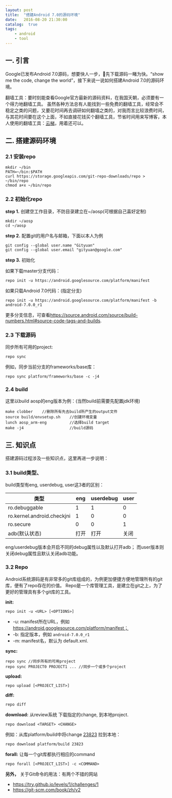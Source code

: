 ```yaml
---
layout: post
title:  "搭建Android 7.0的源码环境"
date:   2016-08-20 21:30:00
catalog:  true
tags:
    - android
    - tool
---
```


## 一. 引言

Google已发布Android 7.0源码，想要快人一步，先下载源码一睹为快。“show me the code, change the world”，接下来说一说如何搭建Android 7.0的源码环境。

翻墙工具：要时刻能查看Google官方最新的源码资料，在我国天朝，必须要有一个得力地翻墙工具。 虽然各种方法总有人能找到一些免费的翻墙工具，经常会不稳定之类的问题，又要花时间再去调研如何翻墙之类的，对我而言比较浪费时间，与其花时间要在这个上面，不如直接花钱买个翻墙工具，节省时间用来写博客，本人使用的翻墙工具：[云梯](http://hidewall.com/?r=1e46f8e05a50bf4c)，用着还可以。

## 二. 搭建源码环境

### 2.1 安装repo

    mkdir ~/bin
    PATH=~/bin:$PATH
    curl https://storage.googleapis.com/git-repo-downloads/repo > ~/bin/repo
    chmod a+x ~/bin/repo

### 2.2 初始化repo

**step 1.** 创建空工作目录，不防目录建立在~/aosp(可根据自己喜好定制)

    mkdir ~/aosp
    cd ~/aosp

**step 2.** 配置git的用户名与邮箱，下面以本人为例

    git config --global user.name "Gityuan"
    git config --global user.email "gityuan@google.com"

**step 3.** 初始化

如果下载master分支代码：

    repo init -u https://android.googlesource.com/platform/manifest

如果只载Android 7.0代码：(指定分支)

    repo init -u https://android.googlesource.com/platform/manifest -b android-7.0.0_r1

更多分支信息，可查看<https://source.android.com/source/build-numbers.html#source-code-tags-and-builds>.

### 2.3 下载源码

同步所有可用的project:

    repo sync

例如，同步当前分支的frameworks/base库：

    repo sync platform/frameworks/base -c -j4

### 2.4 build

这里以build aosp的eng版本为例：(当然build前需要先配置jdk环境)

    make clobber    //删除所有先去build所产生的output文件
    source build/envsetup.sh    //创建环境变量
    lunch aosp_arm-eng          //选择build target
    make -j4                    //build源码

## 三. 知识点

搭建源码过程涉及一些知识点，这里再进一步说明：

### 3.1 build类型、

build类型有eng, userdebug, user这3者的区别：

|类型|eng|userdebug|user|
|---|---|---|---|
|ro.debuggable|1|1|0|
|ro.kernel.android.checkjni|1|0|0|
|ro.secure|0|0|1|
|adb(默认状态)|打开|打开|关闭|

eng/userdebug版本会开启不同的debug属性以及默认打开adb； 而user版本则关闭debug属性且默认关闭adb功能。


### 3.2 Repo
Android系统源码是有非常多的git库组成的，为例更加便捷方便地管理所有的git库，便有了repo存在的价值。
Repo是一个库管理工具，是建立在git之上，为了更好的管理具有多个git库的工具。

**init:**

    repo init -u <URL> [<OPTIONS>]

- -u: manifest所在URL，例如 https://android.googlesource.com/platform/manifest；
- -b: 指定版本，例如 `android-7.0.0_r1`
- -m: manifest名，默认为 default.xml.

**sync:**

    repo sync //同步所有的可用project
    repo sync PROJECT0 PROJECT1 ... //同步一个或多个project

**upload:**

    repo upload [<PROJECT_LIST>]

**diff:**

    repo diff

**download:** 从review系统 下载指定的change, 到本地project.

    repo download <TARGET> <CHANGE>

例如：从库platform/build中将change [23823](https://android-review.googlesource.com/#/c/23823/) 拉到本地：

    repo download platform/build 23823

**forall:** 让每一个git库都执行相应的command

    repo forall [<PROJECT_LIST>] -c <COMMAND>


**另外，** 关于Git命令的用法：有两个不错的网站

- <https://try.github.io/levels/1/challenges/1>
- <https://git-scm.com/book/zh/v2>
